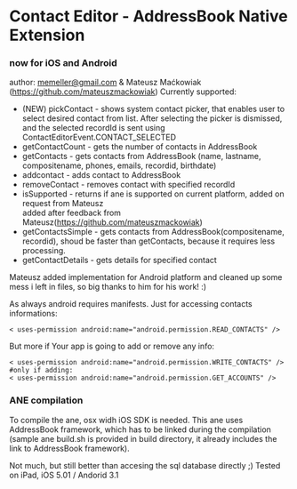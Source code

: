 # Contact Editor - AddressBook Native Extension #
### now for iOS and Android ###
author: memeller@gmail.com & Mateusz Maćkowiak (https://github.com/mateuszmackowiak)
Currently supported:

* (NEW) pickContact - shows system contact picker, that enables user to select desired contact from list. After selecting the picker is dismissed, and the selected recordId is sent using ContactEditorEvent.CONTACT_SELECTED 
* getContactCount - gets the number of contacts in AddressBook
* getContacts - gets contacts from AddressBook (name, lastname, compositename, phones, emails, recordid, birthdate)
* addcontact - adds contact to AddressBook
* removeContact - removes contact with specified recordId
* isSupported - returns if ane is supported on current platform, added on request from Mateusz  
added after feedback from Mateusz(https://github.com/mateuszmackowiak)
* getContactsSimple - gets contacts from AddressBook(compositename, recordid), shoud be faster than getContacts, because it requires less processing.
* getContactDetails - gets details for specified contact

Mateusz added implementation for Android platform and cleaned up some mess i left in files, so big thanks to him for his work! :)

As always android requires manifests. Just for accessing contacts informations:

    < uses-permission android:name="android.permission.READ_CONTACTS" />
  
But more if Your app is going to add or remove any info:

    < uses-permission android:name="android.permission.WRITE_CONTACTS" />
    #only if adding:
    < uses-permission android:name="android.permission.GET_ACCOUNTS" />

### ANE compilation ###
To compile the ane, osx widh iOS SDK is needed. This ane uses AddressBook framework, which has to be linked during the compilation (sample ane build.sh is provided in build directory, it already includes the link to AddressBook framework).

Not much, but still better than accesing the sql database directly ;)
Tested on iPad, iOS 5.01 / Andorid 3.1